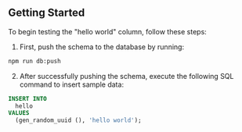 ## Getting Started

To begin testing the "hello world" column, follow these steps:

1. First, push the schema to the database by running:
```bash
npm run db:push
```
2. After successfully pushing the schema, execute the following SQL command to insert sample data:

```sql
INSERT INTO
  hello
VALUES
  (gen_random_uuid (), 'hello world');
```
